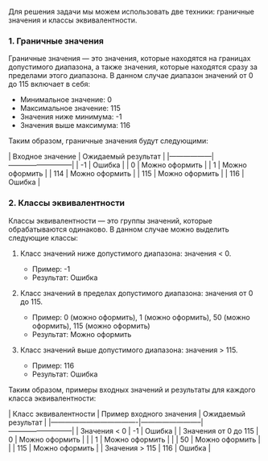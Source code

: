 Для решения задачи мы можем использовать две техники: граничные значения и классы эквивалентности.

### 1. Граничные значения

Граничные значения — это значения, которые находятся на границах допустимого диапазона, а также значения, которые находятся сразу за пределами этого диапазона. В данном случае диапазон значений от 0 до 115 включает в себя:

- Минимальное значение: 0
- Максимальное значение: 115
- Значения ниже минимума: -1
- Значения выше максимума: 116

Таким образом, граничные значения будут следующими:

| Входное значение | Ожидаемый результат       |
|——————|—————————|
| -1               | Ошибка                    |
| 0                | Можно оформить            |
| 1                | Можно оформить            |
| 114              | Можно оформить            |
| 115              | Можно оформить            |
| 116              | Ошибка                    |

### 2. Классы эквивалентности

Классы эквивалентности — это группы значений, которые обрабатываются одинаково. В данном случае можно выделить следующие классы:

1. Класс значений ниже допустимого диапазона: значения < 0.
   - Пример: -1
   - Результат: Ошибка

2. Класс значений в пределах допустимого диапазона: значения от 0 до 115.
   - Пример: 0 (можно оформить), 1 (можно оформить), 50 (можно оформить), 115 (можно оформить)
   - Результат: Можно оформить

3. Класс значений выше допустимого диапазона: значения > 115.
   - Пример: 116
   - Результат: Ошибка

Таким образом, примеры входных значений и результаты для каждого класса эквивалентности:

| Класс эквивалентности               | Пример входного значения | Ожидаемый результат       |
|————————————-|————————–|—————————|
| Значения < 0                        | -1                       | Ошибка                    |
| Значения от 0 до 115                | 0                        | Можно оформить            |
|                                     | 1                        | Можно оформить            |
|                                     | 50                       | Можно оформить            |
|                                     | 115                      | Можно оформить            |
| Значения > 115                      | 116                      | Ошибка                    |

